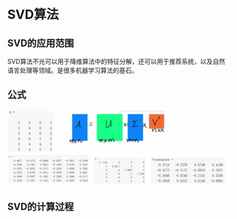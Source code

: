 

# SVD算法


## SVD的应用范围
SVD算法不光可以用于降维算法中的特征分解，还可以用于推荐系统，以及自然语言处理等领域。是很多机器学习算法的基石。

## 公式
<img src="https://github.com/xiaoxingchen505/Machine_Learning/blob/main/images/svd1.png">



## SVD的计算过程

